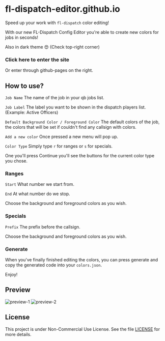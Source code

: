# fl-dispatch-editor.github.io
Speed up your work with `fl-dispatch` color editing!

With our new FL-Dispatch Config Editor you're able to create new colors for jobs in seconds!

Also in dark theme 😍 (Check top-right corner)

### <a src="https://finally134.github.io/fl-dispatch-editor.github.io/" target="_blank">Click here to enter the site</a>

Or enter through github-pages on the right.

## How to use?

`Job Name` The name of the job in your qb jobs list.

`Job Label` The label you want to be shown in the dispatch players list. (Example: Active Officers)

`Default Background Color / Foreground Color` The default colors of the job, the colors that will be set if couldn't find any callsign with colors.

`Add a new color` Once pressed a new menu will pop up.

`Color Type` Simply type `r` for ranges or `s` for specials.

One you'll press Continue you'll see the buttons for the current color type you chose.

### Ranges

`Start` What number we start from.

`End` At what number do we stop.

Choose the background and foreground colors as you wish.

### Specials

`Prefix` The prefix before the callsign.

Choose the background and foreground colors as you wish.

### Generate
When you've finally finished editing the colors, you can press generate and copy the generated code into your `colors.json`.

Enjoy!

## Preview
![preview-1](https://media.discordapp.net/attachments/1047244801252270080/1246453667306016878/image.png?ex=665c71f0&is=665b2070&hm=9da6f04fb37992d98adb773e052a64f683218ee397539eff7ce2e71e2251b696&=&format=webp&quality=lossless&width=1920&height=681)
![preview-2](https://media.discordapp.net/attachments/1047244801252270080/1246453667075199037/image.png?ex=665c71f0&is=665b2070&hm=1072eb86adb8c7762837b4a910ae1e2f4c13df6d7940f028772999016acfe2b7&=&format=webp&quality=lossless&width=1920&height=688)

## License

This project is under Non-Commercial Use License. See the file [LICENSE](LICENSE) for more details.
